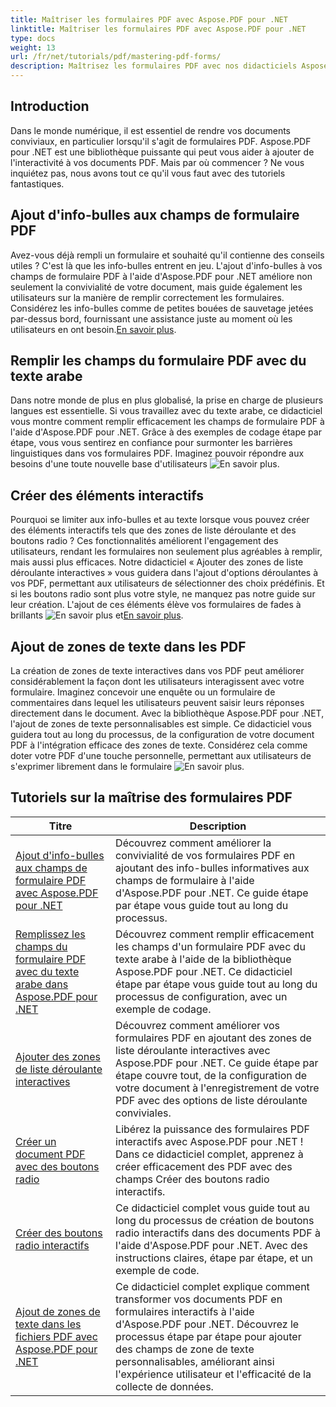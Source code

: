 ```yaml
---
title: Maîtriser les formulaires PDF avec Aspose.PDF pour .NET
linktitle: Maîtriser les formulaires PDF avec Aspose.PDF pour .NET
type: docs
weight: 13
url: /fr/net/tutorials/pdf/mastering-pdf-forms/
description: Maîtrisez les formulaires PDF avec nos didacticiels Aspose.PDF pour .NET. Apprenez à ajouter des info-bulles, à remplir des champs et à créer des composants interactifs.
---
```

## Introduction

Dans le monde numérique, il est essentiel de rendre vos documents conviviaux, en particulier lorsqu'il s'agit de formulaires PDF. Aspose.PDF pour .NET est une bibliothèque puissante qui peut vous aider à ajouter de l'interactivité à vos documents PDF. Mais par où commencer ? Ne vous inquiétez pas, nous avons tout ce qu'il vous faut avec des tutoriels fantastiques.

## Ajout d'info-bulles aux champs de formulaire PDF

 Avez-vous déjà rempli un formulaire et souhaité qu'il contienne des conseils utiles ? C'est là que les info-bulles entrent en jeu. L'ajout d'info-bulles à vos champs de formulaire PDF à l'aide d'Aspose.PDF pour .NET améliore non seulement la convivialité de votre document, mais guide également les utilisateurs sur la manière de remplir correctement les formulaires. Considérez les info-bulles comme de petites bouées de sauvetage jetées par-dessus bord, fournissant une assistance juste au moment où les utilisateurs en ont besoin.[En savoir plus](./adding-tooltips-to-pdf-form-fields/).

## Remplir les champs du formulaire PDF avec du texte arabe

Dans notre monde de plus en plus globalisé, la prise en charge de plusieurs langues est essentielle. Si vous travaillez avec du texte arabe, ce didacticiel vous montre comment remplir efficacement les champs de formulaire PDF à l'aide d'Aspose.PDF pour .NET. Grâce à des exemples de codage étape par étape, vous vous sentirez en confiance pour surmonter les barrières linguistiques dans vos formulaires PDF. Imaginez pouvoir répondre aux besoins d'une toute nouvelle base d'utilisateurs ![En savoir plus](./fill-pdf-form-fields-with-arabic-text/).

## Créer des éléments interactifs

 Pourquoi se limiter aux info-bulles et au texte lorsque vous pouvez créer des éléments interactifs tels que des zones de liste déroulante et des boutons radio ? Ces fonctionnalités améliorent l'engagement des utilisateurs, rendant les formulaires non seulement plus agréables à remplir, mais aussi plus efficaces. Notre didacticiel « Ajouter des zones de liste déroulante interactives » vous guidera dans l'ajout d'options déroulantes à vos PDF, permettant aux utilisateurs de sélectionner des choix prédéfinis. Et si les boutons radio sont plus votre style, ne manquez pas notre guide sur leur création. L'ajout de ces éléments élève vos formulaires de fades à brillants ![En savoir plus](./add-interactive-combo-boxes/) et[En savoir plus](./create-interactive-radio-buttons/).


## Ajout de zones de texte dans les PDF

La création de zones de texte interactives dans vos PDF peut améliorer considérablement la façon dont les utilisateurs interagissent avec votre formulaire. Imaginez concevoir une enquête ou un formulaire de commentaires dans lequel les utilisateurs peuvent saisir leurs réponses directement dans le document. Avec la bibliothèque Aspose.PDF pour .NET, l'ajout de zones de texte personnalisables est simple. Ce didacticiel vous guidera tout au long du processus, de la configuration de votre document PDF à l'intégration efficace des zones de texte. Considérez cela comme doter votre PDF d'une touche personnelle, permettant aux utilisateurs de s'exprimer librement dans le formulaire ![En savoir plus](./adding-text-boxes/).

## Tutoriels sur la maîtrise des formulaires PDF
| Titre | Description |
| --- | --- | 
| [Ajout d'info-bulles aux champs de formulaire PDF avec Aspose.PDF pour .NET](./adding-tooltips-to-pdf-form-fields/) | Découvrez comment améliorer la convivialité de vos formulaires PDF en ajoutant des info-bulles informatives aux champs de formulaire à l'aide d'Aspose.PDF pour .NET. Ce guide étape par étape vous guide tout au long du processus. |  
| [Remplissez les champs du formulaire PDF avec du texte arabe dans Aspose.PDF pour .NET](./fill-pdf-form-fields-with-arabic-text/) | Découvrez comment remplir efficacement les champs d'un formulaire PDF avec du texte arabe à l'aide de la bibliothèque Aspose.PDF pour .NET. Ce didacticiel étape par étape vous guide tout au long du processus de configuration, avec un exemple de codage. |  
| [Ajouter des zones de liste déroulante interactives](./add-interactive-combo-boxes/) | Découvrez comment améliorer vos formulaires PDF en ajoutant des zones de liste déroulante interactives avec Aspose.PDF pour .NET. Ce guide étape par étape couvre tout, de la configuration de votre document à l'enregistrement de votre PDF avec des options de liste déroulante conviviales. |  
| [Créer un document PDF avec des boutons radio](./creating-pdf-document-with-radio-buttons/) | Libérez la puissance des formulaires PDF interactifs avec Aspose.PDF pour .NET ! Dans ce didacticiel complet, apprenez à créer efficacement des PDF avec des champs Créer des boutons radio interactifs. |  
| [Créer des boutons radio interactifs](./create-interactive-radio-buttons/) | Ce didacticiel complet vous guide tout au long du processus de création de boutons radio interactifs dans des documents PDF à l'aide d'Aspose.PDF pour .NET. Avec des instructions claires, étape par étape, et un exemple de code. |  
| [Ajout de zones de texte dans les fichiers PDF avec Aspose.PDF pour .NET](./adding-text-boxes/) | Ce didacticiel complet explique comment transformer vos documents PDF en formulaires interactifs à l'aide d'Aspose.PDF pour .NET. Découvrez le processus étape par étape pour ajouter des champs de zone de texte personnalisables, améliorant ainsi l'expérience utilisateur et l'efficacité de la collecte de données. |  